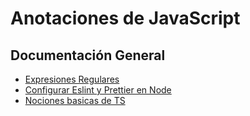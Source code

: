 # Anotaciones de JavaScript

## Documentación General

- [Expresiones Regulares](./expresiones-regualres/README.md)
- [Configurar Eslint y Prettier en Node](./Docs/config-eslint-pretttier.md)
- [Nociones basicas de TS](./Docs/basic-ts.md)
